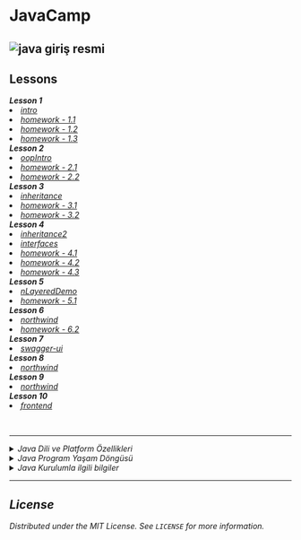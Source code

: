 # JavaCamp
    
  ![java giriş resmi](https://user-images.githubusercontent.com/58303745/116801369-6233e680-ab1a-11eb-9f70-070688d7d8df.jpg)
  ---
  
  ## Lessons
  
   
<summary><strong><i> Lesson 1 </i></strong></summary>  
  <li><i><a href="https://github.com/rzayevsahil/JavaCamp/blob/master/intro/src/intro">intro</a></i></li>
  <li><i><a href="https://github.com/rzayevsahil/JavaCamp/tree/master/homeworks/1.Day/homework%20-%201.1/src">homework - 1.1</a></i></li>
  <li><i><a href="https://github.com/rzayevsahil/JavaCamp/tree/master/homeworks/1.Day/homework%20-%201.2/src">homework - 1.2</a></i></li>
  <li><i><a href="https://github.com/rzayevsahil/JavaCamp/tree/master/homeworks/1.Day/homework%20-%201.3/src">homework - 1.3</a></i></li>  	 

    
<summary><strong><i> Lesson 2 </i></strong></summary>  
  <li><i><a href="https://github.com/rzayevsahil/JavaCamp/tree/master/oopIntro/src/oopIntro">oopIntro</a><i></li>
  <li><i><a href="https://github.com/rzayevsahil/JavaCamp/tree/master/homeworks/2.Day/homework%20-%202.1/src">homework - 2.1</a></i></li>
  <li><i><a href="https://github.com/rzayevsahil/JavaCamp/tree/master/homeworks/2.Day/homework%20-%202.2/src">homework - 2.2</a></i></li>
	 
<summary><strong><i> Lesson 3 </i></strong></summary>  
  <li><i><a href="https://github.com/rzayevsahil/JavaCamp/tree/master/inheritance/src/inheritance">inheritance</a></i></li>  
  <li><i><a href="https://github.com/rzayevsahil/JavaCamp/tree/master/homeworks/3.Day/homework%20-%203.1/src">homework - 3.1</a></i></li>
  <li><i><a href="https://github.com/rzayevsahil/JavaCamp/tree/master/homeworks/3.Day/homework%20-%203.2/src">homework - 3.2</a></i></li>
	   
<summary><strong><i> Lesson 4 </i></strong></summary>  
  <li><i><a href="https://github.com/rzayevsahil/JavaCamp/tree/master/inheritance2/src/inheritance2">inheritance2</a></i></li>
  <li><i><a href="https://github.com/rzayevsahil/JavaCamp/tree/master/interfaces/src/interfaces">interfaces</a></i></li>
  <li><i><a href="https://github.com/rzayevsahil/JavaCamp/tree/master/homeworks/4.Day/homework%20-%204.1/src">homework - 4.1</a></i></li>
  <li><i><a href="https://github.com/rzayevsahil/JavaCamp/tree/master/homeworks/4.Day/homework%20-%204.2/src">homework - 4.2</a></i></li>
  <li><i><a href="https://github.com/rzayevsahil/JavaCamp/tree/master/homeworks/4.Day/homework%20-%204.3">homework - 4.3</a></i></li>
  
 <summary><strong><i> Lesson 5 </i></strong></summary>  
  <li><i><a href="https://github.com/rzayevsahil/JavaCamp/tree/master/nLayeredDemo/src/nLayeredDemo">nLayeredDemo</a></i></li>
  <li><i><a href="https://github.com/rzayevsahil/JavaCamp/tree/master/ECommerce">homework - 5.1</a></i></li>
  
 <summary><strong><i> Lesson 6 </i></strong></summary>  
  <li><i><a href="https://github.com/rzayevsahil/JavaCamp/tree/master/northwind">northwind</a></i></li>
  <li><i><a href="https://github.com/rzayevsahil/HRMS">homework - 6.2</a></i></li>
	
<summary><strong><i> Lesson 7 </i></strong></summary>  
  <li><i><a href="https://github.com/rzayevsahil/JavaCamp/tree/master/northwind">swagger-ui</a></i></li>
	
<summary><strong><i> Lesson 8 </i></strong></summary>  
  <li><i><a href="https://github.com/rzayevsahil/JavaCamp/tree/master/northwind">northwind</a></i></li>
	
<summary><strong><i> Lesson 9 </i></strong></summary>  
  <li><i><a href="https://github.com/rzayevsahil/JavaCamp/tree/master/northwind">northwind</a></i></li>
	
<summary><strong><i> Lesson 10 </i></strong></summary>  
  <li><i><a href="https://github.com/rzayevsahil/JavaCamp/tree/master/frontend/advancedJavaScript-master">frontend</a></i></li>
  
  
  
  
  
  
  
  
  
  <br><hr>
<details>
  <summary>Java Dili ve Platform Özellikleri</summary><br>
  
  ![java çalışması](https://user-images.githubusercontent.com/58303745/116801430-1170bd80-ab1b-11eb-8b84-3fb932a690eb.jpg)
  <hr>
  
![java dil ve platform özellikleri](https://user-images.githubusercontent.com/58303745/116801444-1f264300-ab1b-11eb-9e71-836c7a6cde85.jpg)

<hr>

![java dil ve platform özellikleri 1](https://user-images.githubusercontent.com/58303745/116801441-1cc3e900-ab1b-11eb-9b4a-75bb10afedc3.jpg)

<hr>

![java dil ve platform özellikleri 2](https://user-images.githubusercontent.com/58303745/116801439-1b92bc00-ab1b-11eb-928f-d578e6271edc.jpg)

<hr>

![java dil ve platform özellikleri 3](https://user-images.githubusercontent.com/58303745/116801440-1cc3e900-ab1b-11eb-8112-9235e279d6e9.jpg)

</details>


<details>
  <summary>Java Program Yaşam Döngüsü</summary><br>
  
  ![program yaşam döngüsü 2](https://user-images.githubusercontent.com/58303745/116801561-2f8aed80-ab1c-11eb-8864-defd8d5a154f.jpg)
  <hr>
  
![program yaşam döngüsü 3](https://user-images.githubusercontent.com/58303745/116801563-31ed4780-ab1c-11eb-8e23-13cb4916d8f9.jpg)  
  
  </details>
 
 
 <details>
  
 <summary>Java Kurulumla ilgili bilgiler</summary><br>
 
  <details>
  <summary>JDK nedir ve nasıl çalışır?</summary><br>
  
  ![jdk nedir](https://user-images.githubusercontent.com/58303745/116801592-68c35d80-ab1c-11eb-8813-15d5986a19a7.jpg)
  <hr>
  
![jdk neden kullanılır](https://user-images.githubusercontent.com/58303745/116801591-66f99a00-ab1c-11eb-9db4-c899d2187253.jpg)
<hr>

![jdk nasıl çalıştırılır](https://user-images.githubusercontent.com/58303745/116801589-65c86d00-ab1c-11eb-90f8-58f61a26fde4.jpg)
  
  </details>
  
  
  
  <details>
  <summary>JRE nedir ve nasıl çalışır?</summary><br>
  
  ![jre nedir](https://user-images.githubusercontent.com/58303745/116801737-7fb67f80-ab1d-11eb-85fb-67d780650939.jpg)
  <hr>
  
![jre neden kullanılır](https://user-images.githubusercontent.com/58303745/116801738-81804300-ab1d-11eb-9583-426a2005f205.jpg)
<hr>

![jre nasıl çalışır](https://user-images.githubusercontent.com/58303745/116801739-82b17000-ab1d-11eb-8e88-812c88c2f69a.jpg)
  
  </details>
  
  
  
  <details>
  <summary>JWM nedir ve nasıl çalışır?</summary><br>
  
  ![jwm 1](https://user-images.githubusercontent.com/58303745/116801757-a96fa680-ab1d-11eb-9789-ba69cb0d7489.jpg)
  <hr>
  
![jwm neden kullanılır 2](https://user-images.githubusercontent.com/58303745/116801758-aaa0d380-ab1d-11eb-9acb-9c0514827c41.jpg)
<hr>

![jwm nasıl çalışır 3](https://user-images.githubusercontent.com/58303745/116801759-abd20080-ab1d-11eb-84ae-bf41343f07c8.jpg)
<hr>

![jwm nasıl çalışır 4](https://user-images.githubusercontent.com/58303745/116801761-aeccf100-ab1d-11eb-8d14-ff61fb38f373.jpg)
  
  </details>
  
  
  </details>




<hr>


## License
Distributed under the MIT License. See `LICENSE` for more information.
